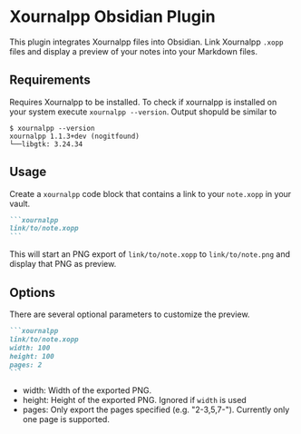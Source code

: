 # Xournalpp Obsidian Plugin

This plugin integrates Xournalpp files into Obsidian.
Link Xournalpp `.xopp` files and display a preview of your notes into your Markdown files.

## Requirements
Requires Xournalpp to be installed. To check if xournalpp is installed on your system execute `xournalpp --version`. Output shopuld be similar to 
```
$ xournalpp --version
xournalpp 1.1.3+dev (nogitfound)
└──libgtk: 3.24.34
```

## Usage
Create a `xournalpp` code block that contains a link to your `note.xopp` in your vault. 
````markdown
```xournalpp
link/to/note.xopp
```
````

This will start an PNG export of `link/to/note.xopp` to `link/to/note.png` and display that PNG as preview.

## Options
There are several optional parameters to customize the preview.
````markdown
```xournalpp
link/to/note.xopp
width: 100
height: 100
pages: 2
```
````

- width: Width of the exported PNG. 
- height: Height of the exported PNG. Ignored if `width` is used
- pages: Only export the pages specified (e.g. "2-3,5,7-"). Currently only one page is supported.
